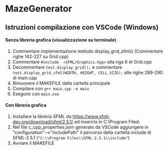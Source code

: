 # MazeGenerator
## Istruzioni compilazione con VSCode (Windows)
#### Senza libreria grafica (visualizzazione su terminale)
1. Commentare implementazione metodo display_grid_sfml() (Commentare righe 142-227 su Grid.cpp)
2. Commentare `#include  <SFML/Graphics.hpp>` alla riga 6 di Grid.cpp
3. Decommentare `test.display_grid();` e commentare `test.display_grid_sfml(WIDTH, HEIGHT, CELL_SIZE);` alle righe 289-290 di main.cpp
4. Rimuovere il MAKEFILE dalla cartella principale
5. Compilare con `g++ main.cpp -o main`
6. Eseguire con `main.exe`
#### Con libreria grafica
1. Installare la libreria SFML da https://www.sfml-dev.org/download/sfml/2.5.1/ ed inserirla in C:\Program Files\
2. Nel file c_cpp_properties.json generato da VSCode aggiungere in "configuration"-->"includePath" il percorso della cartella include di SFML-2.5.1 (`"C:\\Program Files\\SFML-2.5.1\\include"`)
3. Avviare il MAKEFILE
